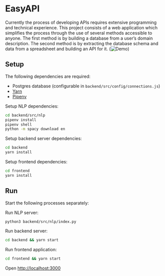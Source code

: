 # EasyAPI

Currently the process of developing APIs requires extensive programming and technical experience. This project consists of a web application which simplifies the process through the use of several methods accessible to anyone. The first method is by building a database from a user’s domain description. The second method is by extracting the database schema and data from a spreadsheet and building an API for it. (![Demo](https://thumbs.gfycat.com/TestyFlakyChevrotain-max-14mb.gif))


## Setup

The following dependencies are required:

- Postgres database (configurable in `backend/src/config/connections.js`)
- [Yarn](https://yarnpkg.com/lang/en/)
- [Pipenv](https://github.com/pypa/pipenv)


Setup NLP dependencies:

```bash
cd backend/src/nlp
pipenv install
pipenv shell
python -m spacy download en
```

Setup backend server dependencies:

```bash
cd backend
yarn install
```

Setup frontend dependencies:

```bash
cd frontend
yarn install
```

## Run

Start the following processes separately:

Run NLP server:
```bash
python3 backend/src/nlp/index.py
```

Run backend server:
```bash
cd backend && yarn start
```

Run frontend application:
```bash
cd frontend && yarn start
```

Open <http://localhost:3000>
